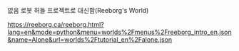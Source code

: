 없음
로봇 허들 프로젝트로 대신함(Reeborg's World)

https://reeborg.ca/reeborg.html?lang=en&mode=python&menu=worlds%2Fmenus%2Freeborg_intro_en.json&name=Alone&url=worlds%2Ftutorial_en%2Falone.json